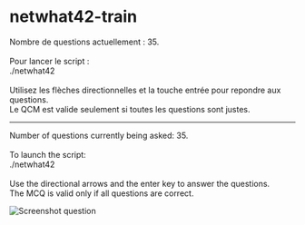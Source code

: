 # netwhat42-train

Nombre de questions actuellement : 35.<br/><br/>
Pour lancer le script :<br/>
./netwhat42<br/><br/>
Utilisez les flèches directionnelles et la touche entrée pour repondre aux questions.<br/>
Le QCM est valide seulement si toutes les questions sont justes.

---------------------------------------------------------------------------------

Number of questions currently being asked: 35.<br/><br/>
To launch the script: <br/>
./netwhat42<br/><br/>
Use the directional arrows and the enter key to answer the questions. <br/>
The MCQ is valid only if all questions are correct.

![Screenshot question](https://i.imgur.com/KfOszdZ.png)
